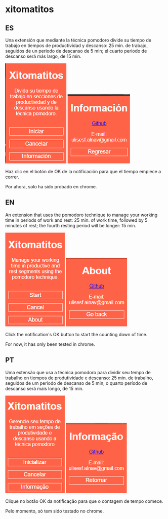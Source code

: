 # xitomatitos

## ES

Una extensión que mediante la técnica pomodoro divide su tiempo de trabajo en tiempos de productividad y descanso: 25 min. de trabajo, seguidos de un periodo de descanso de 5 min; el cuarto periodo de descanso será más largo, de 15 min.

![Captura de pantalla de la página principal de la extensión](./docs/xitomatitos_mm_es.png "Página principal") ![Captura de pantalla de la página de información de la extensión](./docs/xitomatitos_info_es.png "Página de información")

Haz clic en el botón de OK de la notificación para que el tiempo empiece a correr.

Por ahora, solo ha sido probado en chrome.

## EN

An extension that uses the pomodoro technique to manage your working time in periods of work and rest: 25 min. of work time, followed
by 5 minutes of rest; the fourth resting period will be longer: 15 min.

![Screenshot from extension's main page](./docs/xitomatitos_mm_en.png "Main menu") ![Screenshot from extension's about page](./docs/xitomatitos_info_en.png "About page")

Click the notification's OK button to start the counting down of time.

For now, it has only been tested in chrome.

## PT

Uma extensão que usa a técnica pomodoro para dividir seu tempo de trabalho en tiempos de produtividade e descanso: 25 min. de trabalho, seguidos de um período de descanso de 5 min; o quarto período de descanso será mais longo, de 15 min.

![Captura de tela da página principal da extensão](./docs/xitomatitos_mm_pt.png "Página principal da extensão") ![Captura de tela da página de informação da extensão](./docs/xitomatitos_info_pt.png "Página de informação")

Clique no botão OK da notificação para que o contagem de tempo comece.

Pelo momento, só tem sido testado no chrome.
